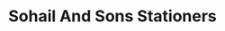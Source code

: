 ---
title: "Sohail And Sons Stationers"
url: /karachi/sohail-and-sons-stationers/
shop: office supplies
---